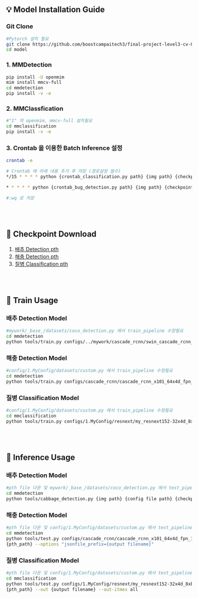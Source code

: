 ## :bulb: Model Installation Guide

### Git Clone
```bash
#Pytorch 설치 필요
git clone https://github.com/boostcampaitech3/final-project-level3-cv-01.git
cd model
```

### 1. MMDetection 
```bash
pip install -U openmim
mim install mmcv-full
cd mmdetection
pip install -v -e 
```

### 2. MMClassfication
```bash
#"1" 의 openmim, mmcv-full 설치필요
cd mmclassification
pip install -v -e 
```

### 3. Crontab 을 이용한 Batch Inference 설정
```bash
crontab -e

# Crontab 에 아래 내용 추가 후 저장 (경로설정 필수)
*/15 * * * * python {crontab_classification.py path} {img path} {checkpoint pth path}

* * * * * python {crontab_bug_detection.py path} {img path} {checkpoint pth path}

#:wq 로 저장
```

<br>
<br>


## :file_folder: Checkpoint Download


1. [배추 Detection pth](https://drive.google.com/file/d/1I50u2QwuEDl7U2lL5DaIBYNFNqKFLQMN/view?usp=sharing)
2. [해충 Detection pth](https://drive.google.com/file/d/1vVC38mZDHUqYGZEhVeYePIpCbWcwn3Rl/view?usp=sharing)
3. [질병 Classification pth](https://drive.google.com/file/d/1tRxeN1ahd5aGez7EDBYGYN3QykBbXMgy/view?usp=sharing)




<br>
<br>

## :notebook: Train Usage

### 배추 Detection Model
```bash
#mywork/_base_/datasets/coco_detection.py 에서 train_pipeline 수정필요
cd mmdetection
python tools/train.py configs/../mywork/cascade_rcnn/swin_cascade_rcnn_x101_64x4d_fpn_20e_coco.py
```


### 해충 Detection Model
```bash
#config/1.MyConfig/datasets/custom.py 에서 train_pipeline 수정필요
cd mmdetection
python tools/train.py configs/cascade_rcnn/cascade_rcnn_x101_64x4d_fpn_1x_coco.py

```

### 질병 Classification Model
```bash
#config/1.MyConfig/datasets/custom.py 에서 train_pipeline 수정필요 
cd mmclassification 
python tools/train.py configs/1.MyConfig/resnext/my_resnext152-32x4d_8xb32_in1k.py

```


<br>
<br>


## :notebook: Inference Usage

### 배추 Detection Model
```bash
#pth file 다운 및 mywork/_base_/datasets/coco_detection.py 에서 test_pipeline 수정필요
cd mmdetection
python tools/cabbage_detection.py {img path} {config file path} {checkpoint pth path} {save dir path}
```


### 해충 Detection Model
```bash
#pth file 다운 및 config/1.MyConfig/datasets/custom.py 에서 test_pipeline 수정필요
cd mmdetection
python tools/test.py configs/cascade_rcnn/cascade_rcnn_x101_64x4d_fpn_1x_coco.py \
{pth_path} --options "jsonfile_prefix={output filename}"
```

### 질병 Classification Model
```bash
#pth file 다운 및 config/1.MyConfig/datasets/custom.py 에서 test_pipeline 수정필요 
cd mmclassification
python tools/test.py configs/1.MyConfig/resnext/my_resnext152-32x4d_8xb32_in1k.py \
{pth_path} --out {output filename} --out-itmes all
```